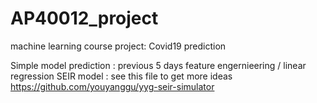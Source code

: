 # AP40012_project
machine learning course project: Covid19 prediction

Simple model prediction : previous 5 days feature engernieering / linear regression 
SEIR model : see this file to get more ideas  https://github.com/youyanggu/yyg-seir-simulator
